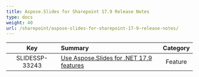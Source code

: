 ```yaml
---
title: Aspose.Slides for Sharepoint 17.9 Release Notes
type: docs
weight: 40
url: /sharepoint/aspose-slides-for-sharepoint-17-9-release-notes/
---
```


|**Key** |**Summary** |**Category** |
| :-: | :- | :-: |
|SLIDESSP-33243|[Use Aspose.Slides for .NET 17.9 features](https://docs.aspose.com/display/slidesnet/Aspose.Slides+for+.NET+17.9+Release+Notes)|Feature|

